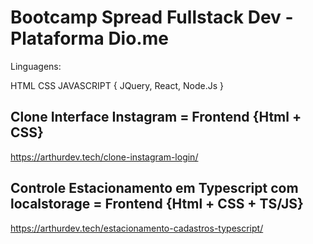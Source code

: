 # Bootcamp Spread Fullstack Dev - Plataforma Dio.me

Linguagens:

HTML
CSS
JAVASCRIPT {
    JQuery,
    React,
    Node.Js
}

## Clone Interface Instagram = Frontend {Html + CSS}
https://arthurdev.tech/clone-instagram-login/

## Controle Estacionamento em Typescript com localstorage = Frontend {Html + CSS + TS/JS}
https://arthurdev.tech/estacionamento-cadastros-typescript/
